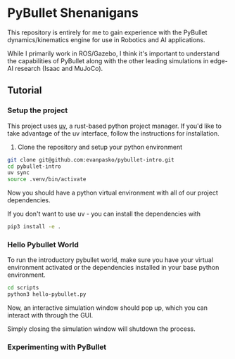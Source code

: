 # PyBullet Shenanigans

This repository is entirely for me to gain experience with the PyBullet dynamics/kinematics engine for use in Robotics and AI applications.

While I primarily work in ROS/Gazebo, I think it's important to understand the capabilities of PyBullet along with the other leading simulations in edge-AI research (Isaac and MuJoCo). 

## Tutorial

### Setup the project

This project uses [uv](https://github.com/astral-sh/uv), a rust-based python project manager. If you'd like to take advantage of the uv interface, follow the instructions for installation. 

1. Clone the repository and setup your python environment
```bash
git clone git@github.com:evanpasko/pybullet-intro.git
cd pybullet-intro
uv sync
source .venv/bin/activate
```
Now you should have a python virtual environment with all of our project dependencies. 

If you don't want to use uv - you can install the dependencies with 

```bash
pip3 install -e .
```

### Hello Pybullet World

To run the introductory pybullet world, make sure you have your virtual environment activated or the dependencies installed in your base python environment. 

```bash
cd scripts
python3 hello-pybullet.py
```

Now, an interactive simulation window should pop up, which you can interact with through the GUI. 

Simply closing the simulation window will shutdown the process. 


### Experimenting with PyBullet